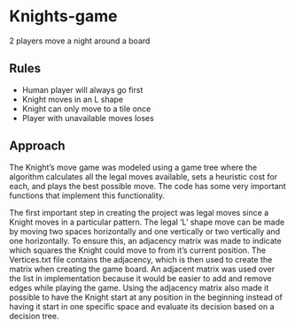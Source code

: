 # Knights-game
2 players move a night around a board
## Rules
- Human player will always go first
- Knight moves in an L shape
- Knight can only move to a tile once
- Player with unavailable moves loses
## Approach
  The Knight’s move game was modeled using a game tree where the algorithm calculates all the
legal moves available, sets a heuristic cost for each, and plays the best possible move. The code
has some very important functions that implement this functionality.

  The first important step in creating the project was legal moves since a Knight moves in a
particular pattern. The legal ‘L’ shape move can be made by moving two spaces horizontally and
one vertically or two vertically and one horizontally. To ensure this, an adjacency matrix was
made to indicate which squares the Knight could move to from it’s current position. The
Vertices.txt file contains the adjacency, which is then used to create the matrix when creating
the game board. An adjacent matrix was used over the list in implementation because it would
be easier to add and remove edges while playing the game. Using the adjacency matrix also
made it possible to have the Knight start at any position in the beginning instead of having it
start in one specific space and evaluate its decision based on a decision tree.
